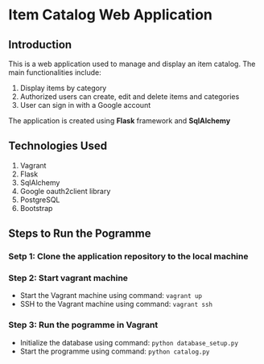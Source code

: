 # Item Catalog Web Application

## Introduction
This is a web application used to manage and display an item catalog. The main functionalities include:

1. Display items by category
2. Authorized users can create, edit and delete items and categories
3. User can sign in with a Google account

The application is created using **Flask** framework and **SqlAlchemy**

## Technologies Used

1. Vagrant
2. Flask
3. SqlAlchemy
4. Google oauth2client library
5. PostgreSQL
6. Bootstrap


## Steps to Run the Pogramme
### Setp 1: Clone the application repository to the local machine

### Step 2: Start vagrant machine

- Start the Vagrant machine using command: `vagrant up`
- SSH to the Vagrant machine using command: `vagrant ssh`

### Step 3: Run the pogramme in Vagrant

- Initialize the database using command: `python database_setup.py`
- Start the programme using command: `python catalog.py`



